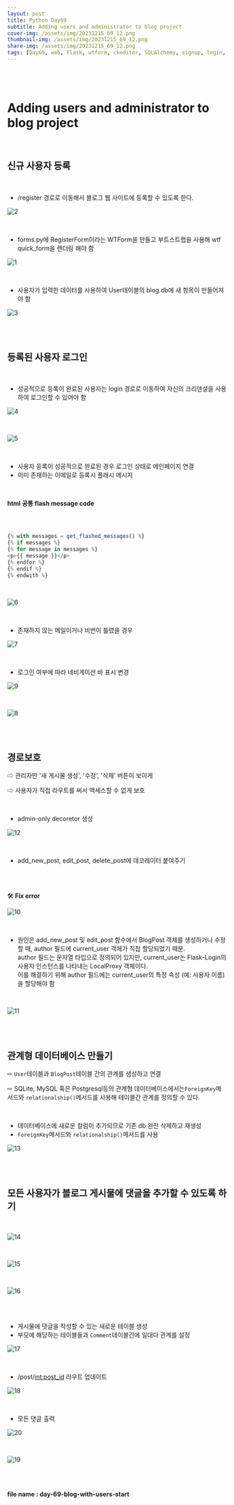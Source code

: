 ```yaml
---
layout: post
title: Python Day69
subtitle: Adding users and administrator to blog project
cover-img: /assets/img/20231215_69_12.png
thumbnail-img: /assets/img/20231215_69_12.png
share-img: /assets/img/20231215_69_12.png
tags: [Day69, web, Flask, wtform, ckeditor, SQLAlchemy, signup, login, password_hash, LocalProxy객체 에러, 관계형 데이터베이스, 외래키, ForegnKey, relationship()]
---
```

       
<br><br>
   
# Adding users and administrator to blog project  

<br>
  
## 신규 사용자 등록  

<br>
  
- /register 경로로 이동해서 블로그 웹 사이트에 등록할 수 있도록 한다.  
  
![2](/assets/img/20231215_69_2.png) 

<br>
  
- forms.py에 RegisterForm이라는 WTForm을 만들고 부트스트랩을 사용해 wtf quick_form을 렌더링 해야 함  
  
![1](/assets/img/20231215_69_1.png)  

<br>
  
- 사용자가 입력한 데이터를 사용하여 User테이블의 blog.db에 새 항목이 만들어져야 함  
  
![3](/assets/img/20231215_69_3.png)  

<br><br>
 
## 등록된 사용자 로그인  

<br>
  
- 성공적으로 등록이 완료된 사용자는 login 경로로 이동하여 자신의 크리덴셜을 사용하여 로그인할 수 있어야 함
  
![4](/assets/img/20231215_69_4.png)  

<br>

![5](/assets/img/20231215_69_5.png)  

<br>
  
- 사용자 등록이 성공적으로 완료된 경우 로그인 상태로 메인페이지 연결  
- 이미 존재하는 이메일로 등록시 플래시 메시지  

<br>

**html 공통 flash message code**  

<br>

```javascript

{% with messages = get_flashed_messages() %}
{% if messages %}
{% for message in messages %}
<p>{{ message }}</p>
{% endfor %}
{% endif %}
{% endwith %}

```

<br>

![6](/assets/img/20231215_69_6.png)  

<br>
  
- 존재하지 않는 메일이거나 비번이 틀렸을 경우
   
![7](/assets/img/20231215_69_7.png)  

<br>
  
- 로그인 여부에 따라 네비게이션 바 표시 변경
   
![9](/assets/img/20231215_69_9.png)  

<br>

![8](/assets/img/20231215_69_8.png)  

<br><br>

## 경로보호  
  
⇨ 관리자만 '새 게시물 생성', '수정', '삭제' 버튼이 보이게  
  
⇨ 사용자가 직접 라우트를 써서 액세스할 수 없게 보호  

<br>

- admin-only decoretor 생성
   
![12](/assets/img/20231215_69_12.png)  

<br>
  
- add_new_post, edit_post, delete_post에 데코레이터 붙여주기

<br><br>   

🛠️ **Fix error**  
  
![10](/assets/img/20231215_69_10.png)  

<br>
  
- 원인은 add_new_post 및 edit_post 함수에서 BlogPost 객체를 생성하거나 수정할 때, author 필드에 current_user 객체가 직접 할당되었기 때문.   
author 필드는 문자열 타입으로 정의되어 있지만, current_user는 Flask-Login의 사용자 인스턴스를 나타내는 LocalProxy 객체이다.   
이를 해결하기 위해 author 필드에는 current_user의 특정 속성 (예: 사용자 이름)을 할당해야 함  

<br>

![11](/assets/img/20231215_69_11.png)  

<br><br>

## 관계형 데이터베이스 만들기  
  
⇨ `User`테이블과 `BlogPost`테이블 간의 관계를 생성하고 연결  
  
⇨ SQLite, MySQL 혹은 Postgresql등의 관계형 데이터베이스에서는`ForeignKey`메서드와 `relationalship()`메서드를 사용해 테이블간 관계를 정의할 수 있다.  

<br>  

- 데이터베이스에 새로운 컬럼이 추가되므로 기존 db 완전 삭제하고 재생성  
- `ForeignKey`메서드와 `relationalship()`메서드를 사용
   
 ![13](/assets/img/20231215_69_13.png)

 <br><br>

## 모든 사용자가 블로그 게시물에 댓글을 추가할 수 있도록 하기  

<br>

![14](/assets/img/20231215_69_14.png)  

<br>

![15](/assets/img/20231215_69_15.png)  

<br>

![16](/assets/img/20231215_69_16.png)  

<br><br>

- 게시물에 댓글을 작성할 수 있는 새로운 테이블 생성  
- 부모에 해당하는 테이블들과 `Comment`테이블간에 일대다 관계를 설정
   
![17](/assets/img/20231215_69_17.png)  

<br>
  
- /post/<int:post_id> 라우트 업데이트
    
![18](/assets/img/20231215_69_18.png)  

<br>

- 모든 댓글 출력
   
![20](/assets/img/20231215_69_20.png)  

<br>

![19](/assets/img/20231215_69_19.png)  

<br><br>

**file name : day-69-blog-with-users-start**

<br><br>




